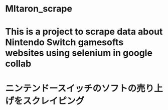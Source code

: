 # MItaron_scrape
# This is a project to scrape data about Nintendo Switch gamesofts websites using selenium in google collab
# ニンテンドースイッチのソフトの売り上げをスクレイピング
